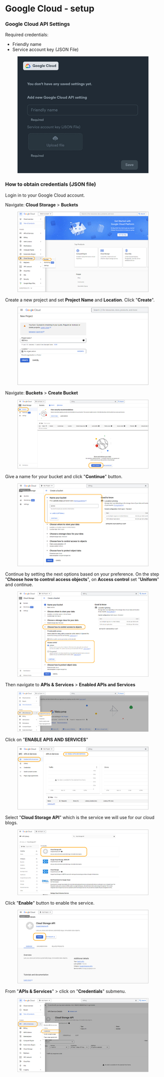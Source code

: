 # Google Cloud - setup

### Google Cloud API Settings

Required credentials:

* Friendly name
* Service account key (JSON File)

<figure><img src="../../../.gitbook/assets/Google Cloud.jpg" alt=""><figcaption></figcaption></figure>

### How to obtain credentials (JSON file)

Login in to your Google Cloud account.

Navigate: **Cloud Storage** > **Buckets**

<figure><img src="../../../.gitbook/assets/Google 1.jpg" alt=""><figcaption></figcaption></figure>

Create a new project and set **Project Name** and **Location**. Click "**Create**".

<figure><img src="../../../.gitbook/assets/Google 2.jpg" alt=""><figcaption></figcaption></figure>

Navigate: **Buckets** > **Create Bucket**

<figure><img src="../../../.gitbook/assets/Google 3.jpg" alt=""><figcaption></figcaption></figure>

Give a name for your bucket and click "**Continue**" button.&#x20;

<figure><img src="../../../.gitbook/assets/Google 4.jpg" alt=""><figcaption></figcaption></figure>

Continue by setting the next options based on your preference. On the step "**Choose how to control access objects**", on **Access control** set "**Uniform**" and continue.

<figure><img src="../../../.gitbook/assets/Google 5 (2).jpg" alt=""><figcaption></figcaption></figure>

Then navigate to **APIs & Services** > **Enabled APIs and Services**

<figure><img src="../../../.gitbook/assets/Google 6.jpg" alt=""><figcaption></figcaption></figure>

Click on "**ENABLE APIS AND SERVICES**"

<figure><img src="../../../.gitbook/assets/Google 7.jpg" alt=""><figcaption></figcaption></figure>

Select "**Cloud Storage API**" which is the service we will use for our cloud blogs.

<figure><img src="../../../.gitbook/assets/Google 8.jpg" alt=""><figcaption></figcaption></figure>

Click "**Enable**" button to enable the service.

<figure><img src="../../../.gitbook/assets/Google 9.jpg" alt=""><figcaption></figcaption></figure>

From "**APIs & Services**" > click on "**Credentials**" submenu.

<figure><img src="../../../.gitbook/assets/Google 10.jpg" alt=""><figcaption></figcaption></figure>





